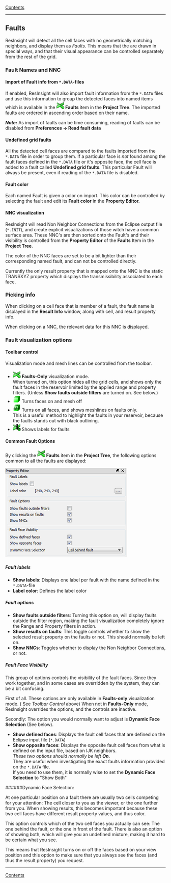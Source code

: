 [ Contents ](UsersGuide.md#contents)

-----
## Faults

ResInsight will detect all the cell faces with no geometrically matching neighbors, and display them as *Faults*. 
This means that the are drawn in special ways, and that their visual appearance can be controlled separately from the rest of the grid.

### Fault Names and NNC

#### Import of Fault info from `*.DATA`-files
If enabled, ResInsight will also import fault information from the `*.DATA` files and use this information to group the detected faces into named items which is available in the ![](images/draw_style_faults_24x24.png) **Faults** item in the **Project Tree**. The imported faults are ordered in ascending order based on their name.

>
***Note:*** As import of faults can be time consuming, reading of faults can be disabled from **Preferences -> Read fault data**

#### Undefined grid faults
All the detected cell faces are compared to the faults imported from the `*.DATA` file in order to group them. If a particular face is *not* found among the fault faces defined in the `*.DATA` file or it's opposite face, the cell face is added to a fault called **Undefined grid faults**. This particular Fault will always be present, even if reading of the `*.DATA` file is disabled.

#### Fault color

Each named Fault is given a color on import. This color can be controlled by selecting the fault and edit its  **Fault color** in the **Property Editor.**

#### NNC visualization
ResInsight will read Non Neighbor Connections from the Eclipse output file (`*.INIT`), and create explicit visualizations of those witch have a common surface area. These NNC's are then sorted onto the Fault's and their visibility is controlled from the **Property Editor** of the **Faults** Item in the **Project Tree**.

The color of the NNC faces are set to be a bit lighter than their corresponding named fault, and can not be controlled directly.

Currently the only result property that is mapped onto the NNC is the static TRANSXYZ property which displays the transmissibility associated to each face.

### Picking info

When clicking on a cell face that is member of a fault, the fault name is displayed in the **Result Info** window, along with cell, and result property info. 

When clicking on a NNC,  the relevant data for this NNC is displayed.

### Fault visualization options


#### Toolbar control
Visualization mode and mesh lines can be controlled from the toolbar.

- ![](images/draw_style_faults_24x24.png) **Faults-Only** visualization mode. 
   <br>When turned on, this option hides all the grid cells, and shows only the fault faces in the reservoir limited by the applied range and property filters. (Unless **Show faults outside filters** are turned on. See below.)
- ![](images/draw_style_surface_24x24.png) Turns faces on and mesh off
- ![](images/draw_style_surface_w_fault_mesh_24x24.png) Turns on all faces, and shows meshlines on faults only.
   <br> This is a useful method to highlight the faults in your reservoir, because the faults stands out with black outlining. 
- ![](images/draw_style_faults_label_24x24.png) Shows labels for faults  

#### Common Fault Options
By clicking the ![](images/draw_style_faults_24x24.png) **Faults** item in the **Project Tree**, the following options common to all the faults are displayed: 

 ![](images/FaultProperties.png)
 
##### Fault labels
- **Show labels**: Displays one label per fault with the name defined in the `*.DATA`-file
- **Label color**: Defines the label color
 
##### Fault options
- **Show faults outside filters**: Turning this option on, will display faults outside the filter region, making the fault visualization completely ignore the Range and Property filters in action.
- **Show results on faults**: This toggle controls whether to show the selected result property on the faults or not. This should normally be left on.
- **Show NNCs**: Toggles whether to display the Non Neighbor Connections, or not.

##### Fault Face Visibility
This group of options controls the visibility of the fault faces. Since they work together, and in some cases are overridden by the system, they can be a bit confusing. 

First of all. These options are only available in **Faults-only** visualization mode. ( See *Toolbar Control* above) When not in **Faults-Only** mode, ResInsight overrides the options, and the controls are inactive. 

Secondly: The option you would normally want to adjust is **Dynamic Face Selection** (See below).

- **Show defined faces**: Displays the fault cell faces that are defined on the Eclipse input file (`*.DATA`)
- **Show opposite faces**: Displays the opposite fault cell faces from what is defined on the input file, based on IJK neighbors.
 <br> *These two options should normally be left **On***. <br>They are useful when investigating the exact faults information provided on the `*.DATA` file. 
 <br>If you need to use them, it is normally wise to set the **Dynamic Face Selection** to "Show Both"

######Dynamic Face Selection: 

At one particular position on a fault there are usually two cells competing for your attention: The cell closer to you as the viewer, or the one further from you. When showing results, this becomes important because these two cell faces have different result property values, and thus color. 

This option controls which of the two cell faces you actually can see: The one behind the fault, or the one in front of the fault. There is also an option of showing both, which will give you an undefined mixture, making it hard to be certain what you see.  

This means that ResInsight turns on or off the faces based on your view position and this option to make sure that you always see the faces (and thus the result property) you request.


------
[ Contents ](UsersGuide.md#contents)

 
